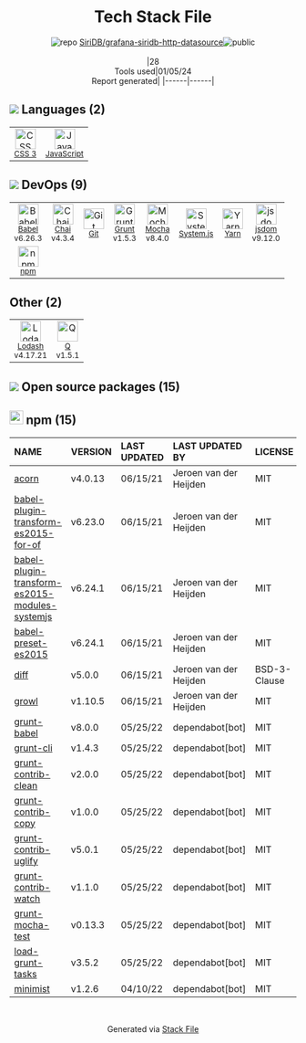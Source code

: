 <!--
&lt;--- Readme.md Snippet without images Start ---&gt;
## Tech Stack
SiriDB/grafana-siridb-http-datasource is built on the following main stack:

- [Mocha](http://mochajs.org/) – Javascript Testing Framework
- [Grunt](http://gruntjs.com/) – JS Build Tools / JS Task Runners
- [JavaScript](https://developer.mozilla.org/en-US/docs/Web/JavaScript) – Languages
- [Chai](http://chaijs.com/) – Javascript Testing Framework
- [Lodash](https://lodash.com) – Javascript Utilities & Libraries
- [Babel](http://babeljs.io/) – JavaScript Compilers
- [Q](https://github.com/kriskowal/q) – Javascript Utilities & Libraries
- [Yarn](https://yarnpkg.com/) – Front End Package Manager
- [System.js](https://github.com/systemjs/systemjs) – JS Build Tools / JS Task Runners
- [jsdom](https://github.com/jsdom/jsdom) – Headless Browsers

Full tech stack [here](/techstack.md)

&lt;--- Readme.md Snippet without images End ---&gt;

&lt;--- Readme.md Snippet with images Start ---&gt;
## Tech Stack
SiriDB/grafana-siridb-http-datasource is built on the following main stack:

- <img width='25' height='25' src='https://img.stackshare.io/service/832/mocha.png' alt='Mocha'/> [Mocha](http://mochajs.org/) – Javascript Testing Framework
- <img width='25' height='25' src='https://img.stackshare.io/service/845/falgg2jybmhgk16y62lr.png' alt='Grunt'/> [Grunt](http://gruntjs.com/) – JS Build Tools / JS Task Runners
- <img width='25' height='25' src='https://img.stackshare.io/service/1209/javascript.jpeg' alt='JavaScript'/> [JavaScript](https://developer.mozilla.org/en-US/docs/Web/JavaScript) – Languages
- <img width='25' height='25' src='https://img.stackshare.io/service/1725/chai.png' alt='Chai'/> [Chai](http://chaijs.com/) – Javascript Testing Framework
- <img width='25' height='25' src='https://img.stackshare.io/service/2438/lodash.png' alt='Lodash'/> [Lodash](https://lodash.com) – Javascript Utilities & Libraries
- <img width='25' height='25' src='https://img.stackshare.io/service/2739/-1wfGjNw.png' alt='Babel'/> [Babel](http://babeljs.io/) – JavaScript Compilers
- <img width='25' height='25' src='https://img.stackshare.io/service/4697/default_2d5a1d7c5eb520cdeb7db120e767345004a1d0d4.png' alt='Q'/> [Q](https://github.com/kriskowal/q) – Javascript Utilities & Libraries
- <img width='25' height='25' src='https://img.stackshare.io/service/5848/44mC-kJ3.jpg' alt='Yarn'/> [Yarn](https://yarnpkg.com/) – Front End Package Manager
- <img width='25' height='25' src='https://img.stackshare.io/service/6561/New_Project1.png' alt='System.js'/> [System.js](https://github.com/systemjs/systemjs) – JS Build Tools / JS Task Runners
- <img width='25' height='25' src='https://img.stackshare.io/service/7054/preview.jpeg' alt='jsdom'/> [jsdom](https://github.com/jsdom/jsdom) – Headless Browsers

Full tech stack [here](/techstack.md)

&lt;--- Readme.md Snippet with images End ---&gt;
-->
<div align="center">

# Tech Stack File
![](https://img.stackshare.io/repo.svg "repo") [SiriDB/grafana-siridb-http-datasource](https://github.com/SiriDB/grafana-siridb-http-datasource)![](https://img.stackshare.io/public_badge.svg "public")
<br/><br/>
|28<br/>Tools used|01/05/24 <br/>Report generated|
|------|------|
</div>

## <img src='https://img.stackshare.io/languages.svg'/> Languages (2)
<table><tr>
  <td align='center'>
  <img width='36' height='36' src='https://img.stackshare.io/service/6727/css.png' alt='CSS 3'>
  <br>
  <sub><a href="https://developer.mozilla.org/en-US/docs/Web/CSS/CSS3">CSS 3</a></sub>
  <br>
  <sub></sub>
</td>

<td align='center'>
  <img width='36' height='36' src='https://img.stackshare.io/service/1209/javascript.jpeg' alt='JavaScript'>
  <br>
  <sub><a href="https://developer.mozilla.org/en-US/docs/Web/JavaScript">JavaScript</a></sub>
  <br>
  <sub></sub>
</td>

</tr>
</table>

## <img src='https://img.stackshare.io/devops.svg'/> DevOps (9)
<table><tr>
  <td align='center'>
  <img width='36' height='36' src='https://img.stackshare.io/service/2739/-1wfGjNw.png' alt='Babel'>
  <br>
  <sub><a href="http://babeljs.io/">Babel</a></sub>
  <br>
  <sub>v6.26.3</sub>
</td>

<td align='center'>
  <img width='36' height='36' src='https://img.stackshare.io/service/1725/chai.png' alt='Chai'>
  <br>
  <sub><a href="http://chaijs.com/">Chai</a></sub>
  <br>
  <sub>v4.3.4</sub>
</td>

<td align='center'>
  <img width='36' height='36' src='https://img.stackshare.io/service/1046/git.png' alt='Git'>
  <br>
  <sub><a href="http://git-scm.com/">Git</a></sub>
  <br>
  <sub></sub>
</td>

<td align='center'>
  <img width='36' height='36' src='https://img.stackshare.io/service/845/falgg2jybmhgk16y62lr.png' alt='Grunt'>
  <br>
  <sub><a href="http://gruntjs.com/">Grunt</a></sub>
  <br>
  <sub>v1.5.3</sub>
</td>

<td align='center'>
  <img width='36' height='36' src='https://img.stackshare.io/service/832/mocha.png' alt='Mocha'>
  <br>
  <sub><a href="http://mochajs.org/">Mocha</a></sub>
  <br>
  <sub>v8.4.0</sub>
</td>

<td align='center'>
  <img width='36' height='36' src='https://img.stackshare.io/service/6561/New_Project1.png' alt='System.js'>
  <br>
  <sub><a href="https://github.com/systemjs/systemjs">System.js</a></sub>
  <br>
  <sub></sub>
</td>

<td align='center'>
  <img width='36' height='36' src='https://img.stackshare.io/service/5848/44mC-kJ3.jpg' alt='Yarn'>
  <br>
  <sub><a href="https://yarnpkg.com/">Yarn</a></sub>
  <br>
  <sub></sub>
</td>

<td align='center'>
  <img width='36' height='36' src='https://img.stackshare.io/service/7054/preview.jpeg' alt='jsdom'>
  <br>
  <sub><a href="https://github.com/jsdom/jsdom">jsdom</a></sub>
  <br>
  <sub>v9.12.0</sub>
</td>

</tr>
<tr>
  <td align='center'>
  <img width='36' height='36' src='https://img.stackshare.io/service/1120/lejvzrnlpb308aftn31u.png' alt='npm'>
  <br>
  <sub><a href="https://www.npmjs.com/">npm</a></sub>
  <br>
  <sub></sub>
</td>

</tr>
</table>

## Other (2)
<table><tr>
  <td align='center'>
  <img width='36' height='36' src='https://img.stackshare.io/service/2438/lodash.png' alt='Lodash'>
  <br>
  <sub><a href="https://lodash.com">Lodash</a></sub>
  <br>
  <sub>v4.17.21</sub>
</td>

<td align='center'>
  <img width='36' height='36' src='https://img.stackshare.io/service/4697/default_2d5a1d7c5eb520cdeb7db120e767345004a1d0d4.png' alt='Q'>
  <br>
  <sub><a href="https://github.com/kriskowal/q">Q</a></sub>
  <br>
  <sub>v1.5.1</sub>
</td>

</tr>
</table>


## <img src='https://img.stackshare.io/group.svg' /> Open source packages (15)</h2>

## <img width='24' height='24' src='https://img.stackshare.io/service/1120/lejvzrnlpb308aftn31u.png'/> npm (15)

|NAME|VERSION|LAST UPDATED|LAST UPDATED BY|LICENSE|VULNERABILITIES|
|:------|:------|:------|:------|:------|:------|
|[acorn](https://www.npmjs.com/acorn)|v4.0.13|06/15/21|Jeroen van der Heijden |MIT|[](https://github.com/advisories/GHSA-7fhm-mqm4-2wp7) (Moderate)|
|[babel-plugin-transform-es2015-for-of](https://www.npmjs.com/babel-plugin-transform-es2015-for-of)|v6.23.0|06/15/21|Jeroen van der Heijden |MIT|N/A|
|[babel-plugin-transform-es2015-modules-systemjs](https://www.npmjs.com/babel-plugin-transform-es2015-modules-systemjs)|v6.24.1|06/15/21|Jeroen van der Heijden |MIT|N/A|
|[babel-preset-es2015](https://www.npmjs.com/babel-preset-es2015)|v6.24.1|06/15/21|Jeroen van der Heijden |MIT|N/A|
|[diff](https://www.npmjs.com/diff)|v5.0.0|06/15/21|Jeroen van der Heijden |BSD-3-Clause|N/A|
|[growl](https://www.npmjs.com/growl)|v1.10.5|06/15/21|Jeroen van der Heijden |MIT|N/A|
|[grunt-babel](https://www.npmjs.com/grunt-babel)|v8.0.0|05/25/22|dependabot[bot] |MIT|N/A|
|[grunt-cli](https://www.npmjs.com/grunt-cli)|v1.4.3|05/25/22|dependabot[bot] |MIT|N/A|
|[grunt-contrib-clean](https://www.npmjs.com/grunt-contrib-clean)|v2.0.0|05/25/22|dependabot[bot] |MIT|N/A|
|[grunt-contrib-copy](https://www.npmjs.com/grunt-contrib-copy)|v1.0.0|05/25/22|dependabot[bot] |MIT|N/A|
|[grunt-contrib-uglify](https://www.npmjs.com/grunt-contrib-uglify)|v5.0.1|05/25/22|dependabot[bot] |MIT|N/A|
|[grunt-contrib-watch](https://www.npmjs.com/grunt-contrib-watch)|v1.1.0|05/25/22|dependabot[bot] |MIT|N/A|
|[grunt-mocha-test](https://www.npmjs.com/grunt-mocha-test)|v0.13.3|05/25/22|dependabot[bot] |MIT|N/A|
|[load-grunt-tasks](https://www.npmjs.com/load-grunt-tasks)|v3.5.2|05/25/22|dependabot[bot] |MIT|N/A|
|[minimist](https://www.npmjs.com/minimist)|v1.2.6|04/10/22|dependabot[bot] |MIT|N/A|

<br/>
<div align='center'>

Generated via [Stack File](https://github.com/marketplace/stack-file)

